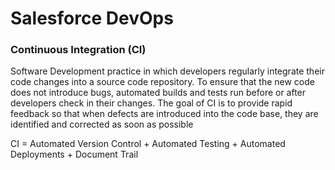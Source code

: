 # Salesforce DevOps

### Continuous Integration (CI) 
Software Development practice in which developers regularly integrate their code changes into a source code
repository. To ensure that the new code does not introduce bugs, automated builds and tests run before or after
developers check in their changes. The goal of CI is to provide rapid feedback so that when defects are introduced
into the code base, they are identified and corrected as soon as possible

CI = Automated Version Control + Automated Testing + Automated Deployments + Document Trail
